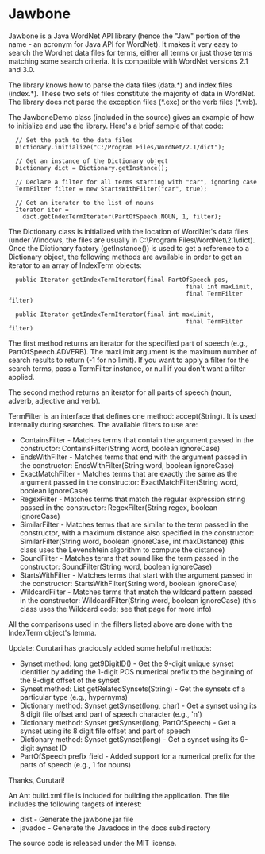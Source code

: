 # Jawbone
Jawbone is a Java WordNet API library (hence the "Jaw" portion of the name - an acronym for Java API for WordNet). It makes it very easy to search the Wordnet data files for terms, either all terms or just those terms matching some search criteria. It is compatible with WordNet versions 2.1 and 3.0.

The library knows how to parse the data files (data.\*) and index files (index.\*). These two sets of files constitute the majority of data in WordNet. The library does not parse the exception files (\*.exc) or the verb files (\*.vrb).

The JawboneDemo class (included in the source) gives an example of how to initialize and use the library. Here's a brief sample of that code:

```
  // Set the path to the data files
  Dictionary.initialize("C:/Program Files/WordNet/2.1/dict");
  
  // Get an instance of the Dictionary object
  Dictionary dict = Dictionary.getInstance();
  
  // Declare a filter for all terms starting with "car", ignoring case
  TermFilter filter = new StartsWithFilter("car", true);
  
  // Get an iterator to the list of nouns
  Iterator iter = 
    dict.getIndexTermIterator(PartOfSpeech.NOUN, 1, filter);
```

The Dictionary class is initialized with the location of WordNet's data files (under Windows, the files are usually in C:\Program Files\WordNet\2.1\dict). Once the Dictionary factory (getInstance()) is used to get a reference to a Dictionary object, the following methods are available in order to get an iterator to an array of IndexTerm objects:

```
  public Iterator getIndexTermIterator(final PartOfSpeech pos,
                                                  final int maxLimit,
                                                  final TermFilter filter)

  public Iterator getIndexTermIterator(final int maxLimit,
                                                  final TermFilter filter)
```

The first method returns an iterator for the specified part of speech (e.g., PartOfSpeech.ADVERB). The maxLimit argument is the maximum number of search results to return (-1 for no limit). If you want to apply a filter for the search terms, pass a TermFilter instance, or null if you don't want a filter applied.

The second method returns an iterator for all parts of speech (noun, adverb, adjective and verb).

TermFilter is an interface that defines one method: accept(String). It is used internally during searches. The available filters to use are:

* ContainsFilter - Matches terms that contain the argument passed in the constructor: ContainsFilter(String word, boolean ignoreCase)
* EndsWithFilter - Matches terms that end with the argument passed in the constructor: EndsWithFilter(String word, boolean ignoreCase)
* ExactMatchFilter - Matches terms that are exactly the same as the argument passed in the constructor: ExactMatchFilter(String word, boolean ignoreCase)
* RegexFilter - Matches terms that match the regular expression string passed in the constructor: RegexFilter(String regex, boolean ignoreCase)
* SimilarFilter - Matches terms that are similar to the term passed in the constructor, with a maximum distance also specified in the constructor: SimilarFilter(String word, boolean ignoreCase, int maxDistance) (this class uses the Levenshtein algorithm to compute the distance)
* SoundFilter - Matches terms that sound like the term passed in the constructor: SoundFilter(String word, boolean ignoreCase)
* StartsWithFilter - Matches terms that start with the argument passed in the constructor: StartsWithFilter(String word, boolean ignoreCase)
* WildcardFilter - Matches terms that match the wildcard pattern passed in the constructor: WildcardFilter(String word, boolean ignoreCase) (this class uses the Wildcard code; see that page for more info)

All the comparisons used in the filters listed above are done with the IndexTerm object's lemma.

Update: Curutari has graciously added some helpful methods:

* Synset method: long get9DigitID() - Get the 9-digit unique synset identifier by adding the 1-digit POS numerical prefix to the beginning of the 8-digit offset of the synset
* Synset method: List getRelatedSynsets(String) - Get the synsets of a particular type (e.g., hypernyms)
* Dictionary method: Synset getSynset(long, char) - Get a synset using its 8 digit file offset and part of speech character (e.g., 'n')
* Dictionary method: Synset getSynset(long, PartOfSpeech) - Get a synset using its 8 digit file offset and part of speech
* Dictionary method: Synset getSynset(long) - Get a synset using its 9-digit synset ID
* PartOfSpeech prefix field - Added support for a numerical prefix for the parts of speech (e.g., 1 for nouns)

Thanks, Curutari!

An Ant build.xml file is included for building the application. The file includes the following targets of interest:

* dist - Generate the jawbone.jar file
* javadoc - Generate the Javadocs in the docs subdirectory

The source code is released under the MIT license.
